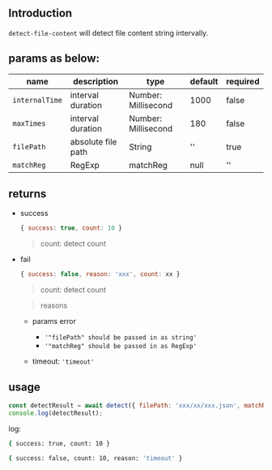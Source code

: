 ## Introduction

`detect-file-content` will detect file content string intervally.

## params as below:

name | description | type | default | required
---- | ---- | ---- | ---- | ----
`internalTime` | interval duration | Number: Millisecond | 1000 | false
`maxTimes` | interval duration | Number: Millisecond | 180 | false 
`filePath` | absolute file path | String | '' | true
`matchReg` | RegExp | matchReg | null | '' | true

## returns

+   success

    ```js
    { success: true, count: 10 }
    ```

    >   count: detect count

+   fail

    ```js
    { success: false, reason: 'xxx', count: xx }
    ```

    >   count: detect count

    >   reasons

    +   params error
        
        +   `'"filePath" should be passed in as string'`
        +   `'"matchReg" should be passed in as RegExp'`

    +   timeout: `'timeout'`

## usage

```js
const detectResult = await detect({ filePath: 'xxx/xx/xxx.json', matchReg: /hello/, maxTimes: 12, internalTime: 500 });
console.log(detectResult);
```

log:

```bash
{ success: true, count: 10 }
```


```bash
{ success: false, count: 10, reason: 'timeout' }
```